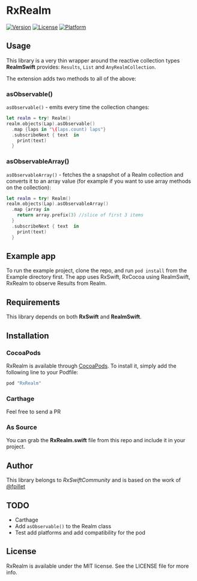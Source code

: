 # RxRealm

[![Version](https://img.shields.io/cocoapods/v/RxRealm.svg?style=flat)](http://cocoapods.org/pods/RxRealm)
[![License](https://img.shields.io/cocoapods/l/RxRealm.svg?style=flat)](http://cocoapods.org/pods/RxRealm)
[![Platform](https://img.shields.io/cocoapods/p/RxRealm.svg?style=flat)](http://cocoapods.org/pods/RxRealm)

## Usage

This library is a very thin wrapper around the reactive collection types __RealmSwift__ provides: `Results`, `List` and `AnyRealmCollection`. 

The extension adds two  methods to all of the above:

### asObservable()
`asObservable()` - emits every time the collection changes:

```swift
let realm = try! Realm()
realm.objects(Lap).asObservable()
  .map {laps in "\(laps.count) laps"}
  .subscribeNext { text  in
    print(text)
  }
```

### asObservableArray()
`asObservableArray()` - fetches the a snapshot of a Realm collection and converts it to an array value (for example if you want to use array methods on the collection):

```swift
let realm = try! Realm()
realm.objects(Lap).asObservableArray()
  .map {array in
    return array.prefix(3) //slice of first 3 items
  }
  .subscribeNext { text  in
    print(text)
  }
```


## Example app

To run the example project, clone the repo, and run `pod install` from the Example directory first. The app uses RxSwift, RxCocoa using RealmSwift, RxRealm to observe Results from Realm.

## Requirements

This library depends on both __RxSwift__ and __RealmSwift__.

## Installation

### CocoaPods
RxRealm is available through [CocoaPods](http://cocoapods.org). To install it, simply add the following line to your Podfile:

```ruby
pod "RxRealm"
```

### Carthage

Feel free to send a PR

### As Source

You can grab the __RxRealm.swift__ file from this repo and include it in your project.

## Author

This library belongs to _RxSwiftCommunity_ and is based on the work of [@fpillet](https://github.com/fpillet)

## TODO

* Carthage
* Add `asObservable()` to the Realm class
* Test add platforms and add compatibility for the pod

## License

RxRealm is available under the MIT license. See the LICENSE file for more info.
